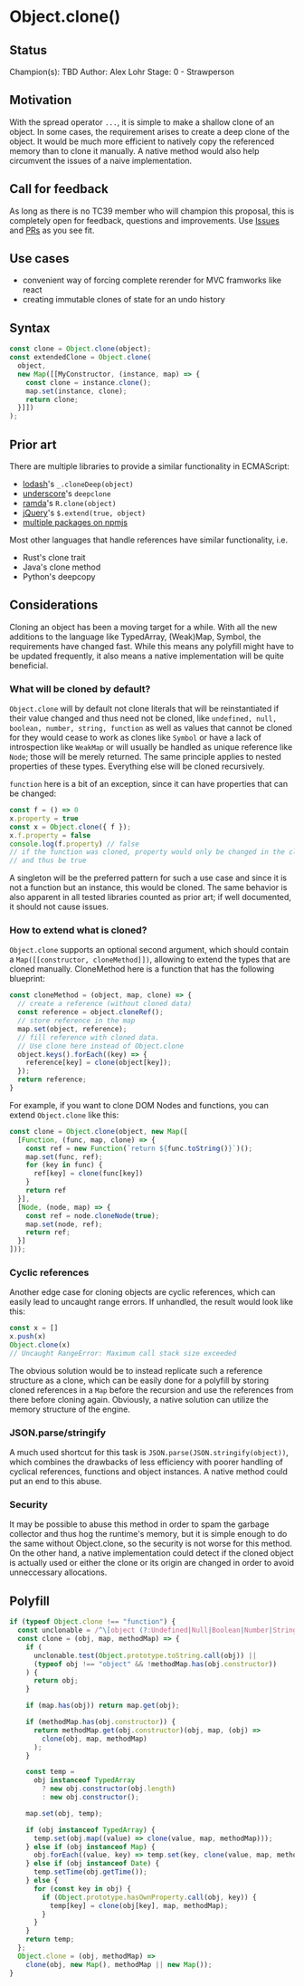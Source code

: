 # Object.clone()

## Status

Champion(s): TBD
Author: Alex Lohr
Stage: 0 - Strawperson

## Motivation

With the spread operator `...`, it is simple to make a shallow clone of an object. In some cases, the requirement arises to create a deep clone of the object. It would be much more efficient to natively copy the referenced memory than to clone it manually. A native method would also help circumvent the issues of a naive implementation.

## Call for feedback

As long as there is no TC39 member who will champion this proposal, this is completely open for feedback, questions and improvements. Use [Issues](https://github.com/atk/object-clone-proposal/issues) and [PRs](https://github.com/atk/object-clone-proposal/pulls) as you see fit.

## Use cases

- convenient way of forcing complete rerender for MVC framworks like react
- creating immutable clones of state for an undo history

## Syntax

```javascript
const clone = Object.clone(object);
const extendedClone = Object.clone(
  object,
  new Map([[MyConstructor, (instance, map) => {
    const clone = instance.clone();
    map.set(instance, clone);
    return clone;
  }]])
);
```

## Prior art

There are multiple libraries to provide a similar functionality in ECMAScript:

* [lodash](https://lodash.com/docs/4.17.15#cloneDeep)'s `_.cloneDeep(object)`
* [underscore](https://github.com/mateusmaso/underscore.deepclone)'s `deepclone`
* [ramda](https://ramdajs.com/docs/#clone)'s `R.clone(object)`
* [jQuery](https://api.jquery.com/jquery.extend/)'s `$.extend(true, object)`
* [multiple packages on npmjs](https://www.npmjs.com/search?q=clone)

Most other languages that handle references have similar functionality, i.e.

* Rust's clone trait
* Java's clone method
* Python's deepcopy

## Considerations

Cloning an object has been a moving target for a while. With all the new additions to the language like TypedArray, (Weak)Map, Symbol, the requirements have changed fast. While this means any polyfill might have to be updated frequently, it also means a native implementation will be quite beneficial.

### What will be cloned by default?

`Object.clone` will by default not clone literals that will be reinstantiated if their value changed and thus need not be cloned, like `undefined, null, boolean, number, string, function` as well as values that cannot be cloned for they would cease to work as clones like `Symbol` or have a lack of introspection like `WeakMap` or will usually be handled as unique reference like `Node`; those will be merely returned. The same principle applies to nested properties of these types. Everything else will be cloned recursively.

`function` here is a bit of an exception, since it can have properties that can be changed:

```javascript
const f = () => 0
x.property = true
const x = Object.clone({ f });
x.f.property = false
console.log(f.property) // false
// if the function was cloned, property would only be changed in the clone
// and thus be true
```

A singleton will be the preferred pattern for such a use case and since it is not a function but an instance, this would be cloned. The same behavior is also apparent in all tested libraries counted as prior art; if well documented, it should not cause issues.

### How to extend what is cloned?

`Object.clone` supports an optional second argument, which should contain a `Map([[constructor, cloneMethod]])`, allowing to extend the types that are cloned manually. CloneMethod here is a function that has the following blueprint:

```javascript
const cloneMethod = (object, map, clone) => {
  // create a reference (without cloned data)
  const reference = object.cloneRef();
  // store reference in the map
  map.set(object, reference);
  // fill reference with cloned data.
  // Use clone here instead of Object.clone
  object.keys().forEach((key) => {
    reference[key] = clone(object[key]);
  });
  return reference;
}
```

For example, if you want to clone DOM Nodes and functions, you can extend `Object.clone` like this:

```javascript
const clone = Object.clone(object, new Map([
  [Function, (func, map, clone) => {
    const ref = new Function(`return ${func.toString()}`)();
    map.set(func, ref);
    for (key in func) {
      ref[key] = clone(func[key])
    }
    return ref
  }],
  [Node, (node, map) => {
    const ref = node.cloneNode(true);
    map.set(node, ref);
    return ref;
  }]
]));
```

### Cyclic references

Another edge case for cloning objects are cyclic references, which can easily lead to uncaught range errors. If unhandled, the result would look like this:

```javascript
const x = []
x.push(x)
Object.clone(x)
// Uncaught RangeError: Maximum call stack size exceeded
```

The obvious solution would be to instead replicate such a reference structure as a clone, which can be easily done for a polyfill by storing cloned references in a `Map` before the recursion and use the references from there before cloning again. Obviously, a native solution can utilize the memory structure of the engine.

### JSON.parse/stringify

A much used shortcut for this task is `JSON.parse(JSON.stringify(object))`, which combines the drawbacks of less efficiency with poorer handling of cyclical references, functions and object instances. A native method could put an end to this abuse.

### Security

It may be possible to abuse this method in order to spam the garbage collector and thus hog the runtime's memory, but it is simple enough to do the same without Object.clone, so the security is not worse for this method. On the other hand, a native implementation could detect if the cloned object is actually used or either the clone or its origin are changed in order to avoid unneccessary allocations.

## Polyfill

```javascript
if (typeof Object.clone !== "function") {
  const unclonable = /^\[object (?:Undefined|Null|Boolean|Number|String|Symbol|WeakMap)\]$/;
  const clone = (obj, map, methodMap) => {
    if (
      unclonable.test(Object.prototype.toString.call(obj)) ||
      (typeof obj !== "object" && !methodMap.has(obj.constructor))
    ) {
      return obj;
    }

    if (map.has(obj)) return map.get(obj);

    if (methodMap.has(obj.constructor)) {
      return methodMap.get(obj.constructor)(obj, map, (obj) =>
        clone(obj, map, methodMap)
      );
    }

    const temp =
      obj instanceof TypedArray
        ? new obj.constructor(obj.length)
        : new obj.constructor();

    map.set(obj, temp);

    if (obj instanceof TypedArray) {
      temp.set(obj.map((value) => clone(value, map, methodMap)));
    } else if (obj instanceof Map) {
      obj.forEach((value, key) => temp.set(key, clone(value, map, methodMap)));
    } else if (obj instanceof Date) {
      temp.setTime(obj.getTime());
    } else {
      for (const key in obj) {
        if (Object.prototype.hasOwnProperty.call(obj, key)) {
          temp[key] = clone(obj[key], map, methodMap);
        }
      }
    }
    return temp;
  };
  Object.clone = (obj, methodMap) =>
    clone(obj, new Map(), methodMap || new Map());
}
```
